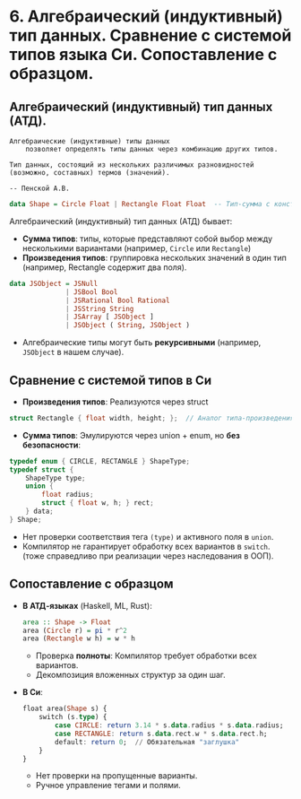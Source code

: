 # 6. Алгебраический (индуктивный) тип данных. Сравнение с системой типов языка Си. Сопоставление с образцом.

## Алгебраический (индуктивный) тип данных (АТД).

```{glossary}
Алгебраические (индуктивные) типы данных
    позволяет определять типы данных через комбинацию других типов.
```

```{epigraph}
Тип данных, состоящий из нескольких различимых разновидностей (возможно, составных) термов (значений).

-- Пенской А.В.
```
```haskell
data Shape = Circle Float | Rectangle Float Float  -- Тип-сумма с конструкторами
```

Алгебраический (индуктивный) тип данных (АТД) бывает:
- **Сумма типов**: типы, которые представляют собой выбор между несколькими вариантами (например, `Circle` или `Rectangle`)
- **Произведения типов**: группировка нескольких значений в один тип (например, Rectangle содержит два поля).

```haskell
data JSObject = JSNull
              | JSBool Bool
              | JSRational Bool Rational
              | JSString String
              | JSArray [ JSObject ]
              | JSObject ( String, JSObject )
```

- Алгебраические типы могут быть **рекурсивными** (например, `JSObject` в нашем случае).

## Сравнение с системой типов в Си

- **Произведения типов**: Реализуются через struct

```c
struct Rectangle { float width, height; };  // Аналог типа-произведения
```

- **Сумма типов**: Эмулируются через union + enum, но **без безопасности**:

```C
typedef enum { CIRCLE, RECTANGLE } ShapeType;
typedef struct {
    ShapeType type;
    union {
        float radius;
        struct { float w, h; } rect;
    } data;
} Shape;
```

- Нет проверки соответствия тега `(type)` и активного поля в `union`.
- Компилятор не гарантирует обработку всех вариантов в `switch`. (тоже справедливо при реализации через наследования в ООП).

## Сопоставление с образцом

- **В АТД-языках** (Haskell, ML, Rust):

    ```haskell
    area :: Shape -> Float
    area (Circle r) = pi * r^2
    area (Rectangle w h) = w * h
    ```

    - Проверка **полноты**: Компилятор требует обработки всех вариантов.
    - Декомпозиция вложенных структур за один шаг.

- **В Си**:

    ```haskell
    float area(Shape s) {
        switch (s.type) {
            case CIRCLE: return 3.14 * s.data.radius * s.data.radius;
            case RECTANGLE: return s.data.rect.w * s.data.rect.h;
            default: return 0;  // Обязательная "заглушка"
        }
    }
    ```
    - Нет проверки на пропущенные варианты.
    - Ручное управление тегами и полями.